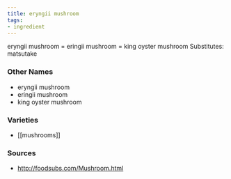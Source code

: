 ```yaml
---
title: eryngii mushroom
tags:
- ingredient
---
```

eryngii mushroom = eringii mushroom = king oyster mushroom Substitutes: matsutake

### Other Names

* eryngii mushroom
* eringii mushroom
* king oyster mushroom

### Varieties

* [[mushrooms]]

### Sources
* http://foodsubs.com/Mushroom.html
